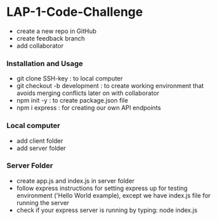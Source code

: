 # LAP-1-Code-Challenge

- create a new repo in GitHub
- create feedback branch
- add collaborator

### Installation and Usage

- git clone SSH-key : to local computer
- git checkout -b development : to create working environment that avoids merging conflicts later on with collaborator
- npm init -y : to create package.json file
- npm i express : for creating our own API endpoints

### Local computer

- add client folder
- add server folder

### Server Folder

- create app.js and index.js in server folder
- follow express instructions for setting express up for testing environment ('Hello World example), except we have index.js file for running the server
- check if your express server is running by typing: node index.js
